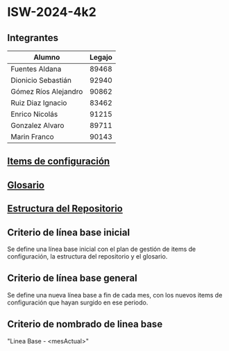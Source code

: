 # ISW-2024-4k2

## Integrantes
| Alumno | Legajo |
| --- | --- |
| Fuentes Aldana | 89468 |
| Dionicio Sebastián | 92940 |
| Gómez Ríos Alejandro | 90862 |
| Ruiz Diaz Ignacio | 83462 |
| Enrico Nicolás | 91215 |
| Gonzalez Alvaro | 89711 |
| Marin Franco | 90143 |

## [Items de configuración](PlanGestionConfiguracion.md)

## [Glosario](Glosario.md)

## [Estructura del Repositorio](EstructuraRepositorio.md)

## Criterio de línea base inicial
Se define una línea base inicial con el plan de gestión de items de configuración, la estructura del repositorio y el glosario.

## Criterio de línea base general
Se define una nueva línea base a fin de cada mes, con los nuevos items de configuración que hayan surgido en ese periodo.

## Criterio de nombrado de linea base
"Linea Base - \<mesActual>"
